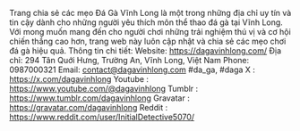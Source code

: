 Trang chia sẻ các mẹo Đá Gà Vĩnh Long là một trong những địa chỉ uy tín và tin cậy dành cho những người yêu thích môn thể thao đá gà tại Vĩnh Long. Với mong muốn mang đến cho người chơi những trải nghiệm thú vị và cơ hội chiến thắng cao hơn, trang web này luôn cập nhật và chia sẻ các mẹo chơi đá gà hiệu quả.
Thông tin chi tiết:
Website: https://dagavinhlong.com/
Địa chỉ: 294 Tân Quới Hưng, Trường An, Vĩnh Long, Việt Nam
Phone: 0987000321
Email: contact@dagavinhlong.com
#da_ga, #daga
X : https://x.com/dagavinhlong
Youtube : https://www.youtube.com/@dagavinhlong
Tumblr : https://www.tumblr.com/dagavinhlong
Gravatar : https://gravatar.com/dagavinhlong
Reddit : https://www.reddit.com/user/InitialDetective5070/

